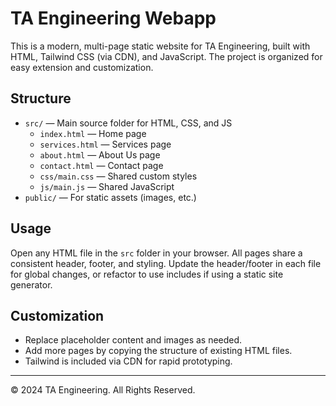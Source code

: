 # TA Engineering Webapp

This is a modern, multi-page static website for TA Engineering, built with HTML, Tailwind CSS (via CDN), and JavaScript. The project is organized for easy extension and customization.

## Structure
- `src/` — Main source folder for HTML, CSS, and JS
  - `index.html` — Home page
  - `services.html` — Services page
  - `about.html` — About Us page
  - `contact.html` — Contact page
  - `css/main.css` — Shared custom styles
  - `js/main.js` — Shared JavaScript
- `public/` — For static assets (images, etc.)

## Usage
Open any HTML file in the `src` folder in your browser. All pages share a consistent header, footer, and styling. Update the header/footer in each file for global changes, or refactor to use includes if using a static site generator.

## Customization
- Replace placeholder content and images as needed.
- Add more pages by copying the structure of existing HTML files.
- Tailwind is included via CDN for rapid prototyping.

---

© 2024 TA Engineering. All Rights Reserved.
